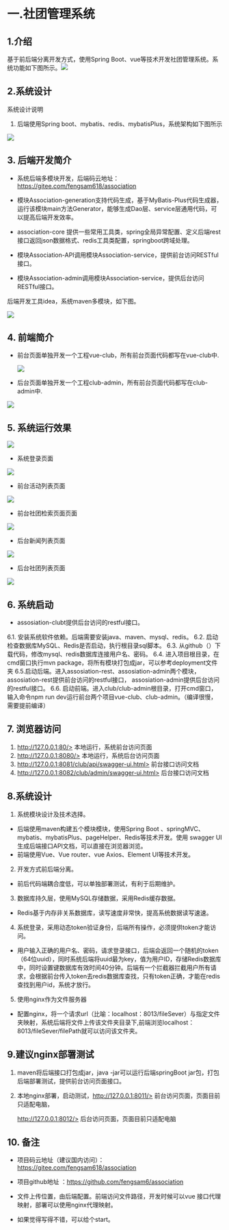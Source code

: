 
# 一.社团管理系统

## 1.介绍
基于前后端分离开发方式，使用Spring Boot、vue等技术开发社团管理系统。系统功能如下图所示。![](系统说明/系统功能.png)

## 2.系统设计
系统设计说明

1. 后端使用Spring boot、mybatis、redis、mybatisPlus，系统架构如下图所示

![](系统说明/系统架构.png)

## 3. 后端开发简介

* 系统后端多模块开发，后端码云地址：<https://gitee.com/fengsam618/association>

* 模块Association-generation支持代码生成，基于MyBatis-Plus代码生成器，运行该模块main方法Generator，能够生成Dao层、service层通用代码，可以提高后端开发效率。
* association-core 提供一些常用工具类，spring全局异常配置、定义后端rest接口返回json数据格式、redis工具类配置，springboot跨域处理。
* 模块Association-API调用模块Association-service，提供前台访问RESTful接口。
* 模块Association-admin调用模块Association-service，提供后台访问RESTful接口。

 后端开发工具idea，系统maven多模块，如下图。

![](系统说明/后端多模块开发.png)

## 4. 前端简介

* 前台页面单独开发一个工程vue-club，所有前台页面代码都写在vue-club中.

  ![](系统说明/club前台项目目录结构.png)

* 后台页面单独开发一个工程club-admin，所有前台页面代码都写在club-admin中.

![](系统说明/后台clu-admin.png)

## 5. 系统运行效果

![](运行效果图/club.gif)

* 系统登录页面

![](运行效果图/登录页面.png)

* 前台活动列表页面

![](运行效果图/活动列表.png)

+ 前台社团检索页面页面

![](运行效果图/社团检索页面.png)

* 后台新闻列表页面

![](运行效果图/新闻列表.gif)

* 后台社团列表页面

![](运行效果图/社团列表.png)



## 6. 系统启动

* assosiation-clubt提供后台访问的restful接口。

6.1. 安装系统软件依赖。后端需要安装java、maven、mysql、redis。
6.2. 启动检查数据库MySQL、Redis是否启动，执行根目录sql脚本。
6.3. 从github（）下载代码，修改mysql、redis数据库连接用户名、密码。
6.4. 进入项目根目录，在cmd窗口执行mvn package，将所有模块打包成jar，可以参考deployment文件夹
6.5.启动后端。进入assosiation-rest、assosiation-admin两个模块，assosiation-rest提供前台访问的restful接口， assosiation-admin提供后台访问的restful接口。
6.6. 启动前端。进入club/club-admin根目录，打开cmd窗口，输入命令npm run dev运行前台两个项目vue-club、club-admin。（编译很慢，需要提前编译）

## 7. 浏览器访问

1. http://127.0.0.1:80/>   本地运行，系统前台访问页面
2. http://127.0.0.1:8080/>   本地运行，系统后台访问页面
3. http://127.0.0.1:8081/club/api/swagger-ui.html>   前台接口访问文档
4. http://127.0.0.1:8082/club/admin/swagger-ui.html>  后台接口访问文档





##  8.系统设计

1. 系统模块设计及技术选择。

* 后端使用maven构建五个模块模块，使用Spring Boot 、springMVC、mybatis、mybatisPlus、pageHelper、Redis等技术开发。使用 swagger UI生成后端接口API文档，可以直接在浏览器浏览。
* 前端使用Vue、Vue router、vue Axios、Element UI等技术开发。

2. 开发方式前后端分离。

* 前后代码端耦合度低，可以单独部署测试，有利于后期维护。

3. 数据库持久层，使用MySQL存储数据，采用Redis缓存数据。

  * Redis基于内存非关系数据库，读写速度非常快，提高系统数据读写速速。

4. 系统登录，采用动态token验证身份，后端所有操作，必须提供token才能访问。

* 用户输入正确的用户名、密码，请求登录接口，后端会返回一个随机的token（64位uuid），同时系统后端将uuid最为key，值为用户ID，存储Redis数据库中，同时设置键数据库有效时间40分钟。后端有一个拦截器拦截用户所有请求，会根据前台传入token去redis数据库查找，只有token正确，才能在redis查找到用户id，系统才放行。

5. 使用nginx作为文件服务器

 * 配置nginx，将一个请求url（比喻：localhost：8013/fileSever）与指定文件夹映射，系统后端将文件上传该文件夹目录下,前端浏览localhost：8013/fileSever/filePath就可以访问该文件夹。



## 9.建议nginx部署测试

1. maven将后端接口打包成jar，java -jar可以运行后端springBoot jar包，打包后端部署测试，提供前台访问页面接口。

2. 本地nginx部署，启动测试，http://127.0.0.1:8011/>   前台访问页面，页面目前只适配电脑，

   http://127.0.0.1:8012/>   后台访问页面，页面目前只适配电脑





## 10. 备注

* 项目码云地址（建议国内访问）：https://gitee.com/fengsam618/association

* 项目github地址 ：https://github.com/fengsam6/association
* 文件上传位置，由后端配置。前端访问文件路径，开发时候可以vue 接口代理映射，部署可以使用nginx代理映射。
* 如果觉得写得不错，可以给个start。



